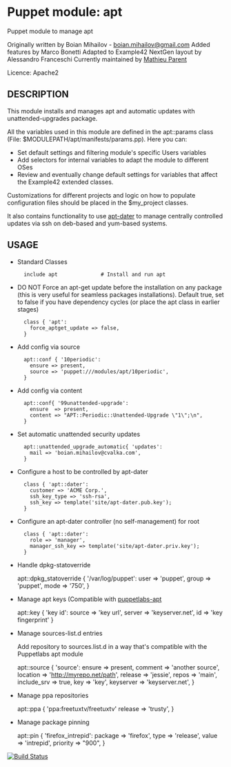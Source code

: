 # Puppet module: apt

Puppet module to manage apt

Originally written by Boian Mihailov - boian.mihailov@gmail.com
Added features by Marco Bonetti
Adapted to Example42 NextGen layout by Alessandro Franceschi
Currently maintained by [Mathieu Parent](https://github.com/sathieu)

Licence: Apache2

## DESCRIPTION

This module installs and manages apt and automatic updates with unattended-upgrades package.

All the variables used in this module are defined in the apt::params class
(File: $MODULEPATH/apt/manifests/params.pp). Here you can:

- Set default settings and filtering module's specific Users variables
- Add selectors for internal variables to adapt the module to different OSes
- Review and eventually change default settings for variables that affect the
  Example42 extended classes.

Customizations for different projects and logic on how to populate configuration
files should be placed in the $my_project classes.


It also contains functionality to use [apt-dater](http://www.ibh.de/apt-dater/) to manage centrally controlled updates via ssh on deb-based and yum-based systems.

## USAGE

- Standard Classes
 
        include apt              # Install and run apt 

- DO NOT Force an apt-get update before the installation on any package (this is very useful for seamless packages installations). Default true, set to false if you have dependency cycles (or place the apt class in earlier stages)

        class { 'apt':
          force_aptget_update => false,
        }


- Add config via source

        apt::conf { '10periodic':
          ensure => present,
          source => 'puppet:///modules/apt/10periodic',
        }

- Add config via content

        apt::conf{ '99unattended-upgrade':
          ensure  => present,
          content => "APT::Periodic::Unattended-Upgrade \"1\";\n",
        }

- Set automatic unattended security updates

        apt::unattended_upgrade_automatic{ 'updates':
          mail => 'boian.mihailov@cvalka.com',
        }

- Configure a host to be controlled by apt-dater

        class { 'apt::dater':
          customer => 'ACME Corp.',
          ssh_key_type => 'ssh-rsa',
          ssh_key => template('site/apt-dater.pub.key');
        }

- Configure an apt-dater controller (no self-management) for root

        class { 'apt::dater':
          role => 'manager',
          manager_ssh_key => template('site/apt-dater.priv.key');
        }

- Handle dpkg-statoverride

	apt::dpkg_statoverride { '/var/log/puppet':
	  user  => 'puppet',
	  group => 'puppet',
	  mode  => '750',
	}

- Manage apt keys (Compatible with [puppetlabs-apt](https://forge.puppet.com/puppetlabs/apt)

    apt::key { 'key id':
      source => 'key url',
      server => 'keyserver.net',
      id     => 'key fingerprint'
    }

- Manage sources-list.d entries

    Add repository to sources.list.d in a way that's compatible with the Puppetlabs apt module

    apt::source { 'source':
      ensure      => present,
      comment     => 'another source',
      location    => 'http://myrepo.net/path',
      release     => 'jessie',
      repos       => 'main',
      include_srv => true,
      key         => 'key',
      keyserver   => 'keyserver.net',
    }

- Manage ppa repositories

    apt::ppa { 'ppa:freetuxtv/freetuxtv'
      release          => 'trusty',
    }

- Manage package pinning

    apt::pin { 'firefox_intrepid':
      package  => 'firefox',
      type     => 'release',
      value    => 'intrepid',
      priority => "900",
    }


[![Build Status](https://travis-ci.org/example42/puppet-apt.png?branch=master)](https://travis-ci.org/example42/puppet-apt)
